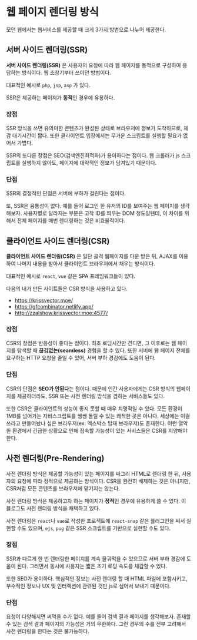 # 웹 페이지 렌더링 방식

모던 웹에서는 웹서비스를 제공할 때 크게 3가지 방법으로 나누어 제공한다.



## 서버 사이드 렌더링(SSR)

**서버 사이드 렌더링(SSR)** 은 사용자의 요청에 따라 웹 페이지를 동적으로 구성하여 응답하는 방식이다. 웹 초창기부터 쓰이던 방법이다.

대표적인 예시로 `php`, `jsp`, `asp` 가 있다.

SSR은 제공하는 페이지가 **동적**인 경우에 유용하다.



### 장점

SSR 방식을 쓰면 유의미한 콘텐츠가 완성된 상태로 브라우저에 정보가 도착하므로, 체감 대기시간이 짧다. 또한 클라이언트 입장에서는 무거운 스크립트를 실행할 필요가 없어서 가볍다.

SSR의 또다른 장점은 SEO(검색엔진최적화)가 용이하다는 점이다. 웹 크롤러가 js 스크립트를 실행하지 않아도, 페이지에 대략적인 정보가 담겨있기 때문이다.



### 단점

SSR의 결정적인 단점은 서버에 부하가 걸린다는 점이다.

또, SSR은 융통성이 없다. 예를 들어 로그인 한 유저의 ID를 보여주는 웹 페이지를 생각해보자. 사용자별로 달라지는 부분은 고작 ID를 띄우는 DOM 정도일텐데, 이 차이를 위해서 전체 페이지를 매번 렌더링하는 것은 비효율적이다.



## 클라이언트 사이드 렌더링(CSR)

**클라이언트 사이드 렌더링(CSR)** 은 일단 골격 웹페이지를 다운 받은 뒤, AJAX를 이용하여 나머지 내용을 받아서 클라이언트 브라우저에서 채우는 방식이다.

대표적인 예시로 `react`, `vue` 같은 SPA 프레임워크들이 있다.

다음의 내가 만든 사이트들은 CSR 방식을 사용하고 있다.

- https://krissvector.moe/
- https://gfcombinator.netlify.app/
- http://zzalshow.krissvector.moe:4577/



### 장점

CSR의 장점은 반응성이 좋다는 점이다. 최초 로딩시간만 견디면, 그 이후로는 웹 페이지를 탐색할 때 **끊김없는(seamless)** 경험을 할 수 있다. 또한 서버에 웹 페이지 전체를 요구하는 HTTP 요청을 줄일 수 있어, 서버 부하 경감에도 도움이 된다.



### 단점

CSR의 단점은 **SEO가 안된다**는 점이다. 때문에 인간 사용자에게는 CSR 방식의 웹페이지를 제공하더라도, SSR 또는 사전 렌더링 방식을 겸하는 서비스들도 있다.

또한 CSR은 클라이언트의 성능이 좋지 못할 때 매우 치명적일 수 있다. 모든 환경이 1MB를 넘어가는 자바스크립트를 쌩쌩 돌릴 수 있는 쾌적한 곳은 아니다. 세상에는 이걸 쓰라고 만들어놨나 싶은 브라우저(ex: 엑스박스 탑재 브라우저)도 존재한다. 이런 열악한 환경에서 긴급한 상황으로 인해 접속할 가능성이 있는 서비스들은 CSR를 지양해야 한다.



## 사전 렌더링(Pre-Rendering)

사전 렌더링 방식은 제공할 가능성이 있는 페이지를 싸그리 HTML로 렌더링 한 뒤, 사용자의 요청에 따라 정적으로 제공하는 방식이다. CSR을 완전히 배제하는 것은 아니지만, CSR처럼 모든 콘텐츠를 브라우저에 맡기지는 않는다.

사전 렌더링 방식은 제공하고자 하는 페이지가 **정적**인 경우에 유용하게 쓸 수 있다. 이 블로그도 사전 렌더링 방식을 채택하고 있다.

사전 렌더링은 `react`나 `vue`로 작성한 프로젝트에 `react-snap` 같은 플러그인을 써서 실현할 수도 있으며, `ejs`, `pug` 같은 SSR 스크립트를 기반으로 실현할 수도 있다.



### 장점

SSR과 다르게 한 번 렌더링한 페이지를 계속 울궈먹을 수 있으므로 서버 부하 경감에 도움이 된다. 그러면서 동시에 사용자는 짧은 초기 로딩 속도를 체감할 수 있다.

또한 SEO가 용이하다. 핵심적인 정보는 사전 렌더링 할 때 HTML 파일에 포함시키고, 부수적인 정보나 UX 및 인터랙션에 관련된 것만 js로 심어서 보내기 때문이다.



### 단점

요청이 다양해지면 써먹을 수가 없다. 예를 들어 검색 결과 페이지를 생각해보자. 존재할 수 있는 검색 결과 페이지의 가능성은 거의 무한하다. 그런 경우의 수를 전부 고려해서 사전 렌더링을 한다는 것은 불가능하다.

